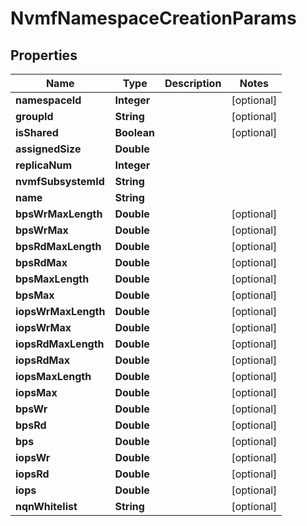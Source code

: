 

# NvmfNamespaceCreationParams


## Properties

Name | Type | Description | Notes
------------ | ------------- | ------------- | -------------
**namespaceId** | **Integer** |  |  [optional]
**groupId** | **String** |  |  [optional]
**isShared** | **Boolean** |  |  [optional]
**assignedSize** | **Double** |  | 
**replicaNum** | **Integer** |  | 
**nvmfSubsystemId** | **String** |  | 
**name** | **String** |  | 
**bpsWrMaxLength** | **Double** |  |  [optional]
**bpsWrMax** | **Double** |  |  [optional]
**bpsRdMaxLength** | **Double** |  |  [optional]
**bpsRdMax** | **Double** |  |  [optional]
**bpsMaxLength** | **Double** |  |  [optional]
**bpsMax** | **Double** |  |  [optional]
**iopsWrMaxLength** | **Double** |  |  [optional]
**iopsWrMax** | **Double** |  |  [optional]
**iopsRdMaxLength** | **Double** |  |  [optional]
**iopsRdMax** | **Double** |  |  [optional]
**iopsMaxLength** | **Double** |  |  [optional]
**iopsMax** | **Double** |  |  [optional]
**bpsWr** | **Double** |  |  [optional]
**bpsRd** | **Double** |  |  [optional]
**bps** | **Double** |  |  [optional]
**iopsWr** | **Double** |  |  [optional]
**iopsRd** | **Double** |  |  [optional]
**iops** | **Double** |  |  [optional]
**nqnWhitelist** | **String** |  |  [optional]



